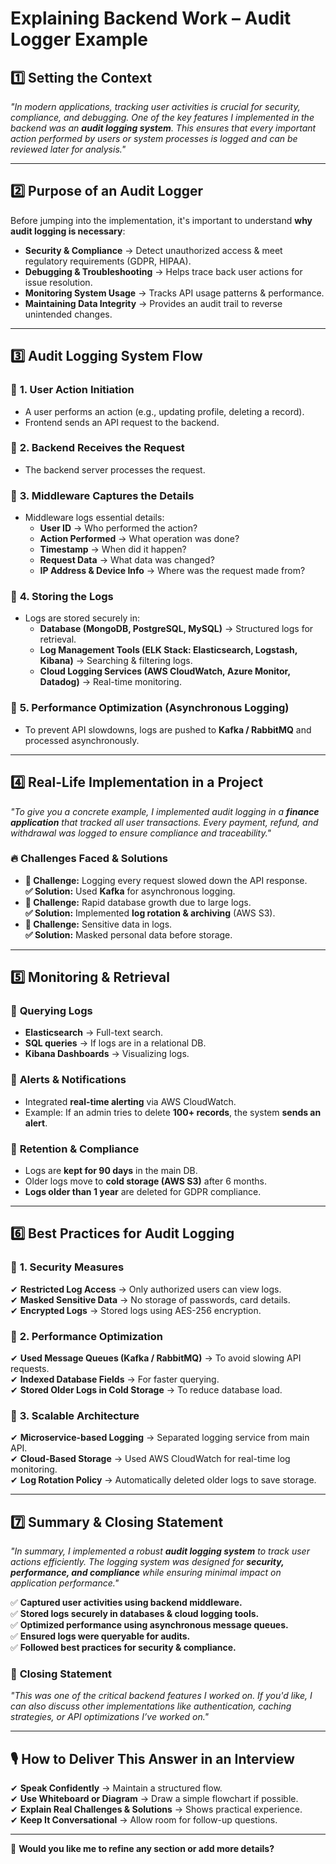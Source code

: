 # Explaining Backend Work – Audit Logger Example

## 1️⃣ Setting the Context
_"In modern applications, tracking user activities is crucial for security, compliance, and debugging. One of the key features I implemented in the backend was an **audit logging system**. This ensures that every important action performed by users or system processes is logged and can be reviewed later for analysis."_

---

## 2️⃣ Purpose of an Audit Logger
Before jumping into the implementation, it's important to understand **why audit logging is necessary**:

- **Security & Compliance** → Detect unauthorized access & meet regulatory requirements (GDPR, HIPAA).
- **Debugging & Troubleshooting** → Helps trace back user actions for issue resolution.
- **Monitoring System Usage** → Tracks API usage patterns & performance.
- **Maintaining Data Integrity** → Provides an audit trail to reverse unintended changes.

---

## 3️⃣ Audit Logging System Flow

### 🔹 **1. User Action Initiation**
- A user performs an action (e.g., updating profile, deleting a record).
- Frontend sends an API request to the backend.

### 🔹 **2. Backend Receives the Request**
- The backend server processes the request.

### 🔹 **3. Middleware Captures the Details**
- Middleware logs essential details:
  - **User ID** → Who performed the action?
  - **Action Performed** → What operation was done?
  - **Timestamp** → When did it happen?
  - **Request Data** → What data was changed?
  - **IP Address & Device Info** → Where was the request made from?

### 🔹 **4. Storing the Logs**
- Logs are stored securely in:
  - **Database (MongoDB, PostgreSQL, MySQL)** → Structured logs for retrieval.
  - **Log Management Tools (ELK Stack: Elasticsearch, Logstash, Kibana)** → Searching & filtering logs.
  - **Cloud Logging Services (AWS CloudWatch, Azure Monitor, Datadog)** → Real-time monitoring.

### 🔹 **5. Performance Optimization (Asynchronous Logging)**
- To prevent API slowdowns, logs are pushed to **Kafka / RabbitMQ** and processed asynchronously.

---

## 4️⃣ Real-Life Implementation in a Project
_"To give you a concrete example, I implemented audit logging in a **finance application** that tracked all user transactions. Every payment, refund, and withdrawal was logged to ensure compliance and traceability."_

### 🔥 **Challenges Faced & Solutions**
- **🔴 Challenge:** Logging every request slowed down the API response.  
  **✅ Solution:** Used **Kafka** for asynchronous logging.
- **🔴 Challenge:** Rapid database growth due to large logs.  
  **✅ Solution:** Implemented **log rotation & archiving** (AWS S3).
- **🔴 Challenge:** Sensitive data in logs.  
  **✅ Solution:** Masked personal data before storage.

---

## 5️⃣ Monitoring & Retrieval

### 🔹 **Querying Logs**
- **Elasticsearch** → Full-text search.
- **SQL queries** → If logs are in a relational DB.
- **Kibana Dashboards** → Visualizing logs.

### 🔹 **Alerts & Notifications**
- Integrated **real-time alerting** via AWS CloudWatch.
- Example: If an admin tries to delete **100+ records**, the system **sends an alert**.

### 🔹 **Retention & Compliance**
- Logs are **kept for 90 days** in the main DB.
- Older logs move to **cold storage (AWS S3)** after 6 months.
- **Logs older than 1 year** are deleted for GDPR compliance.

---

## 6️⃣ Best Practices for Audit Logging

### 🔹 **1. Security Measures**
✔ **Restricted Log Access** → Only authorized users can view logs.  
✔ **Masked Sensitive Data** → No storage of passwords, card details.  
✔ **Encrypted Logs** → Stored logs using AES-256 encryption.  

### 🔹 **2. Performance Optimization**
✔ **Used Message Queues (Kafka / RabbitMQ)** → To avoid slowing API requests.  
✔ **Indexed Database Fields** → For faster querying.  
✔ **Stored Older Logs in Cold Storage** → To reduce database load.  

### 🔹 **3. Scalable Architecture**
✔ **Microservice-based Logging** → Separated logging service from main API.  
✔ **Cloud-Based Storage** → Used AWS CloudWatch for real-time log monitoring.  
✔ **Log Rotation Policy** → Automatically deleted older logs to save storage.  

---

## 7️⃣ Summary & Closing Statement
_"In summary, I implemented a robust **audit logging system** to track user actions efficiently. The logging system was designed for **security, performance, and compliance** while ensuring minimal impact on application performance."_

✅ **Captured user activities using backend middleware.**  
✅ **Stored logs securely in databases & cloud logging tools.**  
✅ **Optimized performance using asynchronous message queues.**  
✅ **Ensured logs were queryable for audits.**  
✅ **Followed best practices for security & compliance.**  

### 🎯 **Closing Statement**
_"This was one of the critical backend features I worked on. If you'd like, I can also discuss other implementations like authentication, caching strategies, or API optimizations I’ve worked on."_

---

## 🎙 **How to Deliver This Answer in an Interview**
✔ **Speak Confidently** → Maintain a structured flow.  
✔ **Use Whiteboard or Diagram** → Draw a simple flowchart if possible.  
✔ **Explain Real Challenges & Solutions** → Shows practical experience.  
✔ **Keep It Conversational** → Allow room for follow-up questions.  

---

🚀 **Would you like me to refine any section or add more details?** 
